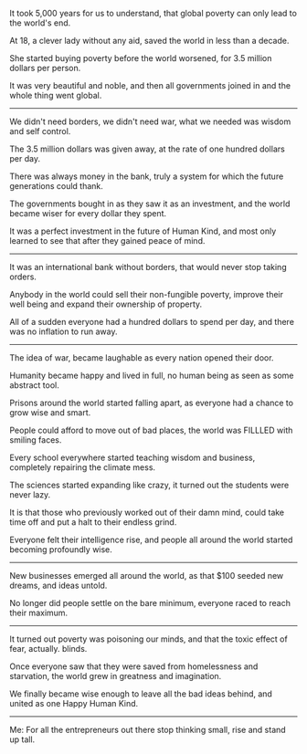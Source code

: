 It took 5,000 years for us to understand,
that global poverty can only lead to the world's end.

At 18, a clever lady without any aid,
saved the world in less than a decade.

She started buying poverty before the world worsened,
for 3.5 million dollars per person.

It was very beautiful and noble,
and then all governments joined in and the whole thing went global.

---

We didn't need borders, we didn't need war,
what we needed was wisdom and self control.

The 3.5 million dollars was given away,
at the rate of one hundred dollars per day.

There was always money in the bank,
truly a system for which the future generations could thank.

The governments bought in as they saw it as an investment,
and the world became wiser for every dollar they spent.

It was a perfect investment in the future of Human Kind,
and most only learned to see that after they gained peace of mind.

---

It was an international bank without borders,
that would never stop taking orders.

Anybody in the world could sell their non-fungible poverty,
improve their well being and expand their ownership of property.

All of a sudden everyone had a hundred dollars to spend per day,
and there was no inflation to run away.

---

The idea of war,
became laughable as every nation opened their door.

Humanity became happy and lived in full,
no human being as seen as some abstract tool.

Prisons around the world started falling apart,
as everyone had a chance to grow wise and smart.

People could afford to move out of bad places,
the world was FILLLED with smiling faces.

Every school everywhere started teaching wisdom and business,
completely repairing the climate mess.

The sciences started expanding like crazy,
it turned out the students were never lazy.

It is that those who previously worked out of their damn mind,
could take time off and put a halt to their endless grind.

Everyone felt their intelligence rise,
and people all around the world started becoming profoundly wise.

---

New businesses emerged all around the world,
as that $100 seeded new dreams, and ideas untold.

No longer did people settle on the bare minimum,
everyone raced to reach their maximum.

---

It turned out poverty was poisoning our minds,
and that the toxic effect of fear, actually. blinds.

Once everyone saw that they were saved from homelessness and starvation,
the world grew in greatness and imagination.

We finally became wise enough to leave all the bad ideas behind,
and united as one Happy Human Kind.

---

Me: For all the entrepreneurs out there stop thinking small,
rise and stand up tall.
